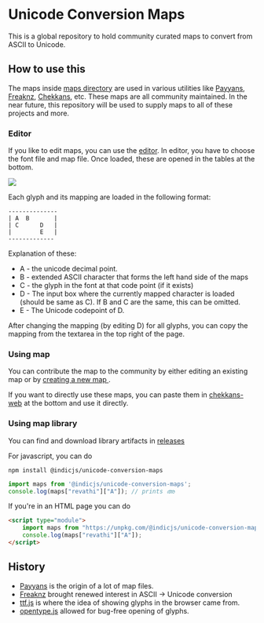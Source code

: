 # Unicode Conversion Maps

This is a global repository to hold community curated maps to convert from ASCII to Unicode.

## How to use this

The maps inside [maps directory](https://github.com/libindic/unicode-conversion-maps/tree/main/maps) are used in various utilities like [Payyans](https://libindic.org/Payyans), [Freaknz](https://gitlab.com/kannanvm/freaknz-qt/), [Chekkans](http://asdofindia.github.io/chekkans-web/), etc. These maps are all community maintained. In the near future, this repository will be used to supply maps to all of these projects and more.

### Editor

If you like to edit maps, you can use the [editor](https://libindic.github.io/unicode-conversion-maps/editor/). In editor, you have to choose the font file and map file. Once loaded, these are opened in the tables at the bottom.

![](https://i.imgur.com/FUo37cL.png)

Each glyph and its mapping are loaded in the following format:

```
--------------
| A  B       |
| C      D   |
|        E   |
-------------
```

Explanation of these:

* A - the unicode decimal point.
* B - extended ASCII character that forms the left hand side of the maps
* C - the glyph in the font at that code point (if it exists)
* D - The input box where the currently mapped character is loaded (should be same as C). If B and C are the same, this can be omitted.
* E - The Unicode codepoint of D.

After changing the mapping (by editing D) for all glyphs, you can copy the mapping from the textarea in the top right of the page.

### Using map

You can contribute the map to the community by either editing an existing map or by [creating a new map ](https://github.com/libindic/unicode-conversion-maps/new/main/maps).

If you want to directly use these maps, you can paste them in [chekkans-web](http://asdofindia.github.io/chekkans-web/) at the bottom and use it directly.

### Using map library

You can find and download library artifacts in [releases](https://github.com/libindic/unicode-conversion-maps/releases)

For javascript, you can do 

`npm install @indicjs/unicode-conversion-maps`

```javascript
import maps from '@indicjs/unicode-conversion-maps';
console.log(maps["revathi"]["A"]); // prints അ
```


If you're in an HTML page you can do

```html
<script type="module">
    import maps from "https://unpkg.com/@indicjs/unicode-conversion-maps";
    console.log(maps["revathi"]["A"]);
</script>
```

## History

* [Payyans](https://github.com/libindic/payyans) is the origin of a lot of map files.
* [Freaknz](https://gitlab.com/kannanvm/freaknz-qt/) brought renewed interest in ASCII -> Unicode conversion
* [ttf.js](https://github.com/ynakajima/ttf.js) is where the idea of showing glyphs in the browser came from.
* [opentype.js](https://github.com/opentypejs/opentype.js) allowed for bug-free opening of glyphs.
